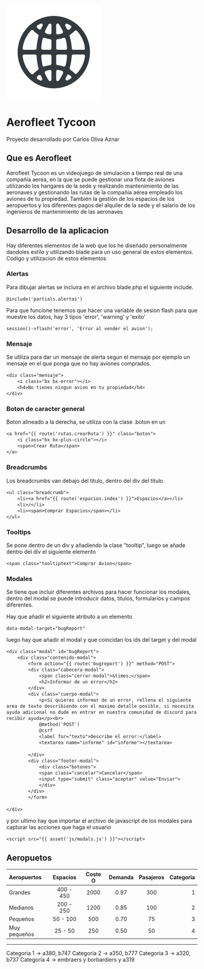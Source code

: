 <div styles="display: flex; gap: 15px; flex-direction: row; align-items: center; margin-bottom: 30px">
    <img src="public/images/logos/logo_AFT_icon.png" alt="Aerfleet Tycoon" width="250"/>
    <h1>Aerofleet Tycoon</h1>
</div>

Proyecto desarrollado por Carlos Oliva Aznar

## Que es Aerofleet

Aerofleet Tycoon es un videojuego de simulacion a tiempo real de una compañia aerea, en la que se puede gestionar una flota de aviones utilizando los hangares de la sede y realizando mantenimiento de las aeronaves y gestionando las rutas de la compañía aérea empleado los aviones de tu propiedad. También la gestión de los espacios de los aeropuertos y los diferentes
pagos del alquiler de la sede y el salario de los ingenieros de mantenimiento de las aeronaves

## Desarrollo de la aplicacion

Hay diferentes elementos de la web que los he diseñado personalmente dandoles estilo y utilizando blade para un uso general de estos elementos. Codigo y utilizacion de estos elementos

### Alertas

Para dibujar alertas se incluira en el archivo blade.php el siguiente include.

```
@include('partials.alertas')
```

Para que funcione tenemos que hacer una variable de sesion flash para que muestre los datos, hay 3 tipos 'error', 'warning' y 'exito'

```
session()->flash('error', 'Error al vender el avion');
```

### Mensaje

Se utiliza para dar un mensaje de alerta segun el mensaje por ejemplo un mensaje en el que ponga que no hay aviones comprados.

```
<div class="mensaje">
    <i class="bx bx-error"></i>
    <h4>No tienes ningun avion en tu propiedad</h4>
</div>
```

### Boton de caracter general

Boton alineado a la derecha, se utiliza con la clase .boton en un <a>

```
<a href="{{ route('rutas.crearRuta') }}" class="boton">
    <i class="bx bx-plus-circle"></i>
    <span>Crear Ruta</span>
</a>
```

### Breadcrumbs

Los breadcrumbs van debajo del titulo, dentro del div del titulo

```
<ul class="breadcrumb">
    <li><a href="{{ route('espacios.index') }}">Espacios</a></li>
    <li>/</li>
    <li><span>Comprar Espacios</span></li>
</ul>
```

### Tooltips

Se pone dentro de un div y añadiendo la clase "tooltip", luego se añade dentro del div el siguiente elemento

```
<span class="tooltiptext">Comprar Avion</span>
```

### Modales

Se tiene que incluir diferentes archivos para hacer funcionar los modales, dentro del modal se puede introducir datos, titulos, formularios y campos diferentes.

Hay que añadir el siguiente atributo a un elemento <a>

```
data-modal-target="bugReport"
```

luego hay que añadir el modal y que coincidan los ids del target y del modal

```
<div class="modal" id="bugReport">
    <div class="contenido-modal">
        <form action="{{ route('bugreport') }}" method="POST">
        <div class="cabecera-modal">
            <span class="cerrar-modal">&times;</span>
            <h2>Informar de un error</h2>
        </div>
        <div class="cuerpo-modal">
            <p>Si quieres informar de un error, rellena el siguiente area de texto describiendo con el maximo detalle posible, si necesita ayuda adicional no dude en entrar en nuestra comunidad de discord para recibir ayuda</p><br>
            @method('POST')
            @csrf
            <label for="texto">Describe el error:</label>
            <textarea name="informe" id="informe"></textarea>
            
        </div>
        <div class="footer-modal">
            <div class="botones">
            <span class="cancelar">Cancelar</span>
            <input type="submit" class="aceptar" value="Enviar">
            </div>
        </div>
        </form>
        
</div>
```

y por ultimo hay que importar el archivo de javascript de los modales para capturar las acciones que haga el usuario

```
<script src="{{ asset('js/modals.js') }}"></script>
```


## Aeropuetos

| Aeropuertos   | Espacios      | Coste O  | Demanda | Pasajeros | Categoria  |
| :------------ | :----------:  | :------: | :------:| :--------:| ---------: |
| Grandes       |   400 - 450   | 2000     | 0.97    | 300       | 1          |
| Medianos      |   200 - 250   | 1200     | 0.85    | 100       | 2          |
| Pequeños      |   50 - 100    | 500      | 0.70    | 75        | 3          |
| Muy pequeños  |   25 - 50     | 250      | 0.50    | 50        | 4          |

***
Categoria 1 -> a380, b747
Categoria 2 -> a350, b777
Categoria 3 -> a320, b737
Categoria 4 -> embraers y borbardiers y a319

